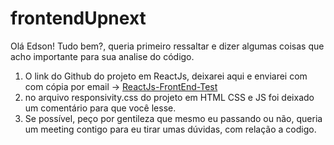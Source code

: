 # frontendUpnext

Olá Edson! Tudo bem?, queria primeiro ressaltar e dizer algumas coisas que acho importante para sua analise do código.
1. O link do Github do projeto em ReactJs, deixarei aqui e enviarei com com cópia por email -> [ReactJs-FrontEnd-Test]([https://link-url-here.org](https://github.com/tiago-edu/upnext-frontEnd))
2. no arquivo responsivity.css do projeto em HTML CSS e JS foi deixado um comentário para que você lesse.
3. Se possível, peço por gentileza que mesmo eu passando ou não, queria um meeting contigo para eu tirar umas dúvidas, com relação a codigo.
